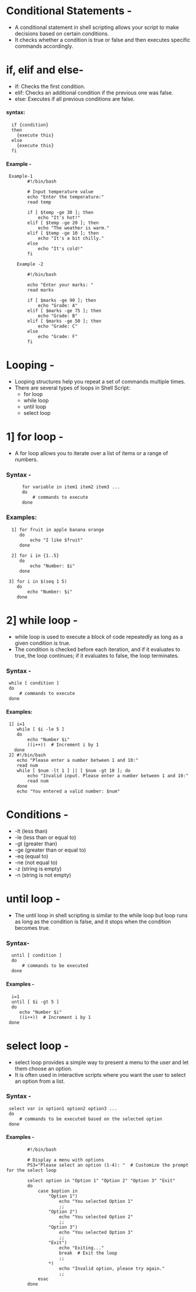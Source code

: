 # Conditional Statements -
- A conditional statement in shell scripting allows your script to make decisions based on certain conditions.
- It checks whether a condition is true or false and then executes specific commands accordingly.
# if, elif and else-
- if: Checks the first condition.
- elif: Checks an additional condition if the previous one was false.
- else: Executes if all previous conditions are false.
#### syntax:
      if {condition}
      then
        {execute this}
      else
        {execute this}
      fi
#### Example -
     Example-1
            #!/bin/bash
            
            # Input temperature value
            echo "Enter the temperature:"
            read temp
            
            if [ $temp -ge 30 ]; then
                echo "It's hot!"
            elif [ $temp -ge 20 ]; then
                echo "The weather is warm."
            elif [ $temp -ge 10 ]; then
                echo "It's a bit chilly."
            else
                echo "It's cold!"
            fi

        Example -2
            
            #!/bin/bash
            
            echo "Enter your marks: " 
            read marks
            
            if [ $marks -ge 90 ]; then
                echo "Grade: A"
            elif [ $marks -ge 75 ]; then
                echo "Grade: B"
            elif [ $marks -ge 50 ]; then
                echo "Grade: C"
            else
                echo "Grade: F"
            fi


# Looping -
- Looping structures help you repeat a set of commands multiple times.
- There are several types of loops in Shell Script:
    - for loop
    - while loop
    - until loop
    - select loop

# 1] for loop -
- A for loop allows you to iterate over a list of items or a range of numbers.
### Syntax -
          for variable in item1 item2 item3 ... 
          do
              # commands to execute
          done
 ### Examples:
      1] for fruit in apple banana orange
         do
             echo "I like $fruit"
         done

      2] for i in {1..5}
         do
             echo "Number: $i"
         done

     3] for i in $(seq 1 5)
        do
            echo "Number: $i"
        done

# 2] while loop -
-  while loop is used to execute a block of code repeatedly as long as a given condition is true.
-  The condition is checked before each iteration, and if it evaluates to true, the loop continues; if it evaluates to false, the loop terminates.

### Syntax - 
     while [ condition ]
     do
         # commands to execute
     done

#### Examples:
     1] i=1
        while [ $i -le 5 ]
        do
            echo "Number $i"
            ((i++))  # Increment i by 1
       done
     2] #!/bin/bash
        echo "Please enter a number between 1 and 10:"
        read num
        while [ $num -lt 1 ] || [ $num -gt 10 ]; do
            echo "Invalid input. Please enter a number between 1 and 10:"
            read num
        done
        echo "You entered a valid number: $num"
 
 # Conditions -
- -lt (less than)
- -le (less than or equal to)
- -gt (greater than)
- -ge (greater than or equal to)
- -eq (equal to)
- -ne (not equal to)
- -z (string is empty)
- -n (string is not empty)

# until loop -
- The until loop in shell scripting is similar to the while loop but loop runs as long as the condition is false, and it stops when the condition becomes true.

### Syntax-
      until [ condition ]
      do
          # commands to be executed
      done

#### Examples -
      i=1
      until [ $i -gt 5 ]
      do
         echo "Number $i"
         ((i++))  # Increment i by 1
     done 

# select loop -
-  select loop provides a simple way to present a menu to the user and let them choose an option.
-  It is often used in interactive scripts where you want the user to select an option from a list.

### Syntax -
     select var in option1 option2 option3 ... 
     do
         # commands to be executed based on the selected option
     done

#### Examples -
            #!/bin/bash

            # Display a menu with options
            PS3="Please select an option (1-4): "  # Customize the prompt for the select loop
            
            select option in "Option 1" "Option 2" "Option 3" "Exit"
            do
                case $option in
                    "Option 1")
                        echo "You selected Option 1"
                        ;;
                    "Option 2")
                        echo "You selected Option 2"
                        ;;
                    "Option 3")
                        echo "You selected Option 3"
                        ;;
                    "Exit")
                        echo "Exiting..."
                        break  # Exit the loop
                        ;;
                    *)
                        echo "Invalid option, please try again."
                        ;;
                esac
            done
            
